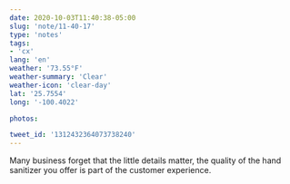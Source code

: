 ```yaml
---
date: 2020-10-03T11:40:38-05:00
slug: 'note/11-40-17'
type: 'notes'
tags:
- 'cx'
lang: 'en'
weather: '73.55°F'
weather-summary: 'Clear'
weather-icon: 'clear-day'
lat: '25.7554'
long: '-100.4022'

photos:

tweet_id: '1312432364073738240'
---
```

Many business forget that the little details matter, the quality of the hand sanitizer you offer is part of the customer experience.  